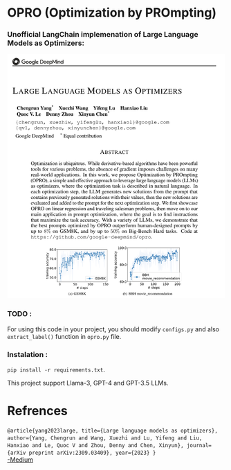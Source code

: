 # OPRO (Optimization by PROmpting)

### Unofficial LangChain implemenation of Large Language Models as Optimizers:
![image](https://github.com/shirindehghani/OPRO/blob/main/src/images/abstract.png)

### TODO :
For using this code in your project, you should modify `configs.py` and also `extract_label()` function in `opro.py` file.

### Instalation :
`pip install -r requirements.txt`.

This project support Llama-3, GPT-4 and GPT-3.5 LLMs.

# Refrences
`@article{yang2023large,
  title={Large language models as optimizers},
  author={Yang, Chengrun and Wang, Xuezhi and Lu, Yifeng and Liu, Hanxiao and Le, Quoc V and Zhou, Denny and Chen, Xinyun},
  journal={arXiv preprint arXiv:2309.03409},
  year={2023}
}`
<br/>
[-Medium](https://medium.com/@minh.hoque/large-language-models-as-optimizers-explained-a20dc5e5c5af)
